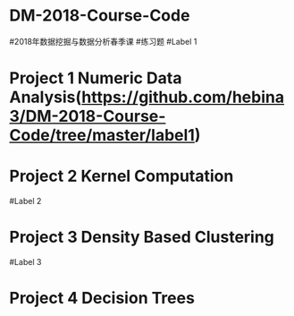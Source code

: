 # DM-2018-Course-Code
#2018年数据挖掘与数据分析春季课
#练习题
#Label 1
# Project 1 Numeric Data Analysis(https://github.com/hebina3/DM-2018-Course-Code/tree/master/label1)
# Project 2 Kernel Computation
#Label 2
# Project 3 Density Based Clustering
#Label 3
# Project 4 Decision Trees
